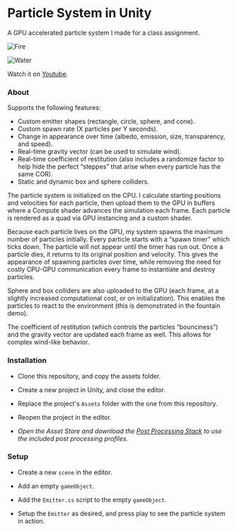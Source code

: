 # Particle System in Unity

A GPU accelerated particle system I made for a class assignment.

![Fire](https://imgur.com/GJEple9.png)

![Water](https://imgur.com/yqEsD54.png)

Watch it on [Youtube](https://www.youtube.com/playlist?list=PLI8z64x91TSuIT6wMehc56uLu8R5vshfJ).

### About

Supports the following features:

- Custom emitter shapes (rectangle, circle, sphere, and cone).
- Custom spawn rate (X particles per Y seconds).
- Change in appearance over time (albedo, emission, size, transparency, and speed).
- Real-time gravity vector (can be used to simulate wind).
- Real-time coefficient of restitution (also includes a randomize factor to help hide the perfect “steppes” that arise when every particle has the same COR).
- Static and dynamic box and sphere colliders.

The particle system is initialized on the CPU. I calculate starting positions and velocities for each particle, then upload them to the GPU in buffers where a Compute shader advances the simulation each frame. Each particle is rendered as a quad via GPU instancing and a custom shader.

Because each particle lives on the GPU, my system spawns the maximum number of particles initially. Every particle starts with a “spawn timer” which ticks down. The particle will not appear until the timer has run out. Once a particle dies, it returns to its original position and velocity. This gives the appearance of spawning particles over time, while removing the need for costly CPU-GPU communication every frame to instantiate and destroy particles. 

Sphere and box colliders are also uploaded to the GPU (each frame, at a slightly increased computational cost, or on initialization). This enables the particles to react to the environment (this is demonstrated in the fountain demo).

The coefficient of restitution (which controls the particles “bounciness”) and the gravity vector are updated each frame as well. This allows for complex wind-like behavior.

### Installation

- Clone this repository, and copy the assets folder.

- Create a new project in Unity, and close the editor.

- Replace the project's `Assets` folder with the one from this repository.

- Reopen the project in the editor.

- *Open the Asset Store and download the [Post Processing Stack](https://assetstore.unity.com/packages/essentials/post-processing-stack-83912) to use the included post processing profiles.*

### Setup

- Create a new `scene` in the editor.

- Add an empty `gameObject`.

- Add the `Emitter.cs` script to the empty `gameObject`.

- Setup the `Emitter` as desired, and press play to see the particle system in action.